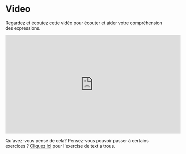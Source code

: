 <h1>Video</h1>
<p>Regardez et écoutez cette vidéo pour écouter et aider votre compréhension des expressions.</p>



<iframe width="560" height="315" src="https://www.youtube.com/embed/_f15lARYd_E" title="YouTube video player" frameborder="0" allow="accelerometer; autoplay; clipboard-write; encrypted-media; gyroscope; picture-in-picture" allowfullscreen></iframe>


<p>Qu'avez-vous pensé de cela? Pensez-vous pouvoir passer à certains exercices ? <a href="https://solenneboyce.github.io/SML5202_FINAL_WEBSITE/remplirelestrous.html">Cliquez ici</a> pour l'exercise de text a trous.</p>


